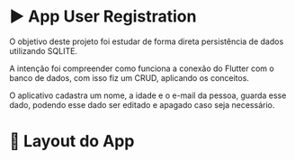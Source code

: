 # :arrow_forward: App User Registration

O objetivo deste projeto foi estudar de forma direta persistência de dados utilizando SQLITE.

A intenção foi compreender como funciona a conexão do Flutter com o banco de dados, com isso fiz um CRUD, aplicando os conceitos. 

O aplicativo cadastra um nome, a idade e o e-mail da pessoa, guarda esse dado, podendo esse dado ser editado e apagado caso seja necessário.

# :iphone: Layout do App



